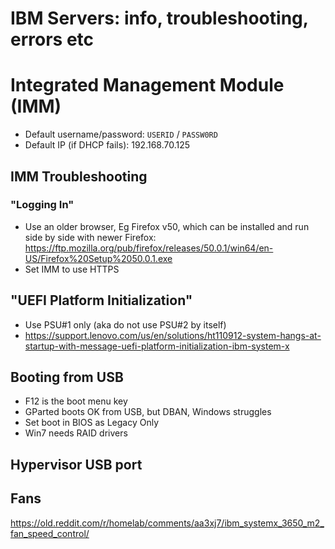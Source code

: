 # IBM Servers: info, troubleshooting, errors etc

# Integrated Management Module (IMM)
- Default username/password: ```USERID``` / ```PASSW0RD```
- Default IP (if DHCP fails): 192.168.70.125

## IMM Troubleshooting
### "Logging In"
- Use an older browser, Eg Firefox v50, which can be installed and run side by side with newer Firefox: https://ftp.mozilla.org/pub/firefox/releases/50.0.1/win64/en-US/Firefox%20Setup%2050.0.1.exe
- Set IMM to use HTTPS

## "UEFI Platform Initialization"
- Use PSU#1 only (aka do not use PSU#2 by itself)
- https://support.lenovo.com/us/en/solutions/ht110912-system-hangs-at-startup-with-message-uefi-platform-initialization-ibm-system-x

## Booting from USB
- F12 is the boot menu key
- GParted boots OK from USB, but DBAN, Windows struggles
- Set boot in BIOS as Legacy Only
- Win7 needs RAID drivers

## Hypervisor USB port

## Fans
https://old.reddit.com/r/homelab/comments/aa3xj7/ibm_systemx_3650_m2_fan_speed_control/
